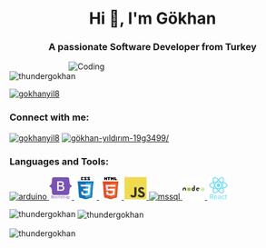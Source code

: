 <h1 align="center">Hi 👋, I'm Gökhan</h1>
<h3 align="center">A passionate Software Developer from Turkey</h3>
<img align="right" alt=Coding width="400" src="https://media1.giphy.com/media/USV0ym3bVWQJJmNu3N/giphy.gif?cid=ecf05e47fy7tko2fn6ah59fr45no5rk70mzhry6eic3x48o4&rid=giphy.gif&ct=g">

<p align="left"> <img src="https://komarev.com/ghpvc/?username=thundergokhan&label=Profile%20views&color=0e75b6&style=flat" alt="thundergokhan" /> </p>

<p align="left"> <a href="https://twitter.com/gokhanyil8" target="blank"><img src="https://img.shields.io/twitter/follow/gokhanyil8?logo=twitter&style=for-the-badge" alt="gokhanyil8" /></a> </p>

<h3 align="left">Connect with me:</h3>
<p align="left">
<a href="https://twitter.com/gokhanyil8" target="blank"><img align="center" src="https://raw.githubusercontent.com/rahuldkjain/github-profile-readme-generator/master/src/images/icons/Social/twitter.svg" alt="gokhanyil8" height="30" width="40" /></a>
<a href="https://linkedin.com/in/gökhan-yıldırım-19g3499/" target="blank"><img align="center" src="https://raw.githubusercontent.com/rahuldkjain/github-profile-readme-generator/master/src/images/icons/Social/linked-in-alt.svg" alt="gökhan-yıldırım-19g3499/" height="30" width="40" /></a>
</p>

<h3 align="left">Languages and Tools:</h3>
<p align="left"> <a href="https://www.arduino.cc/" target="_blank" rel="noreferrer"> <img src="https://cdn.worldvectorlogo.com/logos/arduino-1.svg" alt="arduino" width="40" height="40"/> </a> <a href="https://getbootstrap.com" target="_blank" rel="noreferrer"> <img src="https://raw.githubusercontent.com/devicons/devicon/master/icons/bootstrap/bootstrap-plain-wordmark.svg" alt="bootstrap" width="40" height="40"/> </a> <a href="https://www.w3schools.com/css/" target="_blank" rel="noreferrer"> <img src="https://raw.githubusercontent.com/devicons/devicon/master/icons/css3/css3-original-wordmark.svg" alt="css3" width="40" height="40"/> </a> <a href="https://www.w3.org/html/" target="_blank" rel="noreferrer"> <img src="https://raw.githubusercontent.com/devicons/devicon/master/icons/html5/html5-original-wordmark.svg" alt="html5" width="40" height="40"/> </a> <a href="https://developer.mozilla.org/en-US/docs/Web/JavaScript" target="_blank" rel="noreferrer"> <img src="https://raw.githubusercontent.com/devicons/devicon/master/icons/javascript/javascript-original.svg" alt="javascript" width="40" height="40"/> </a> <a href="https://www.microsoft.com/en-us/sql-server" target="_blank" rel="noreferrer"> <img src="https://www.svgrepo.com/show/303229/microsoft-sql-server-logo.svg" alt="mssql" width="40" height="40"/> </a> <a href="https://nodejs.org" target="_blank" rel="noreferrer"> <img src="https://raw.githubusercontent.com/devicons/devicon/master/icons/nodejs/nodejs-original-wordmark.svg" alt="nodejs" width="40" height="40"/> </a> <a href="https://reactjs.org/" target="_blank" rel="noreferrer"> <img src="https://raw.githubusercontent.com/devicons/devicon/master/icons/react/react-original-wordmark.svg" alt="react" width="40" height="40"/> </a> </p>

<p><img align="left" src="https://github-readme-stats.vercel.app/api/top-langs?username=thundergokhan&show_icons=true&locale=en&layout=compact" alt="thundergokhan" /></p>

<p>&nbsp;<img align="center" src="https://github-readme-stats.vercel.app/api?username=thundergokhan&show_icons=true&locale=en" alt="thundergokhan" /></p>

<p><img align="center" src="https://github-readme-streak-stats.herokuapp.com/?user=thundergokhan&" alt="thundergokhan" /></p>
